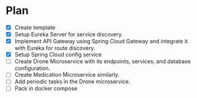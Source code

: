 # Plan

- [x] Create template
- [x] Setup Eureka Server for service discovery.
- [x] Implement API Gateway using Spring Cloud Gateway and integrate it with Eureka for route discovery.
- [x] Setup Spring Cloud config service 
- [ ] Create Drone Microservice with its endpoints, services, and database configuration.
- [ ] Create Medication Microservice similarly.
- [ ] Add periodic tasks in the Drone microservice.
- [ ] Pack in docker compose